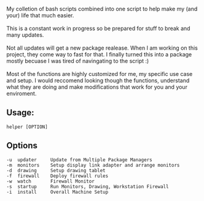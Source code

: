 My colletion of bash scripts combined into one script to help make my (and your) life that much easier.
<br>
<br>
This is a constant work in progress so be prepared for stuff to break and many updates.
<br>
<br>
Not all updates will get a new package realease. When I am working on this project, they come way to fast for that. I finally turned this into a package mostly becuase I was tired of navingating to the script :)
<br>
<br>
Most of the functions are highly customized for me, my specific use case and setup. I would reccomend looking though the functions, understand what they are doing and make modifications that work for you and your enviroment.
## Usage:
```
helper [OPTION]
```
## Options
```
-u	updater		Update from Multiple Package Managers
-m	monitors	Setup display link adapter and arrange monitors
-d	drawing		Setup drawing tablet
-f	firewall	Deploy firewall rules
-w	watch		Firewall Monitor
-s	startup		Run Monitors, Drawing, Workstation Firewall
-i	install		Overall Machine Setup
  ```